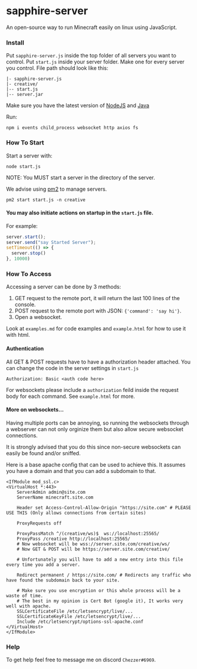 # sapphire-server
An open-source way to run Minecraft easily on linux using JavaScript.

### Install
Put `sapphire-server.js` inside the top folder of all servers you want to control.
Put `start.js` inside your server folder. Make one for every server you control.
File path should look like this:
```
|- sapphire-server.js
|- creative/
|-- start.js
|-- server.jar
```
Make sure you have the latest version of [NodeJS](https://nodejs.org/en/) and [Java](https://www.digitalocean.com/community/tutorials/how-to-install-java-with-apt-on-debian-10)

Run:
```
npm i events child_process websocket http axios fs
```

### How To Start
Start a server with:
```
node start.js
```
NOTE: You MUST start a server in the directory of the server.

We advise using [pm2](https://pm2.keymetrics.io/) to manage servers.
```
pm2 start start.js -n creative
```

#### You may also initiate actions on startup in the `start.js` file.
For example:
```js
server.start();
server.send("say Started Server");
setTimeout(() => {
  server.stop()
}, 10000)
```

### How To Access
Accessing a server can be done by 3 methods:
1. GET request to the remote port, it will return the last 100 lines of the console.
2. POST request to the remote port with JSON: `{'command': 'say hi'}`.
3. Open a websocket.

Look at `examples.md` for code examples and `example.html` for how to use it with html.

#### Authentication
All GET & POST requests have to have a authorization header attached. You can change the code in the server settings in `start.js`
```
Authorization: Basic <auth code here>
```

For websockets please include a `authorization` feild inside the request body for each command. See `example.html` for more.

#### More on websockets...
Having multiple ports can be annoying, so running the websockets through a webserver can not only orginize them but also allow secure websocket connections.

It is strongly advised that you do this since non-secure websockets can easily be found and/or sniffed.

Here is a base apache config that can be used to achieve this. It assumes you have a domain and that you can add a subdomain to that.
```
<IfModule mod_ssl.c>
<VirtualHost *:443>
    ServerAdmin admin@site.com
    ServerName minecraft.site.com

    Header set Access-Control-Allow-Origin "https://site.com" # PLEASE USE THIS (Only allows connections from certain sites)

    ProxyRequests off

    ProxyPassMatch ^/(creative/ws)$  ws://localhost:25565/
    ProxyPass /creative http://localhost:25565/
    # Now websocket will be wss://server.site.com/creative/ws/
    # Now GET & POST will be https://server.site.com/creative/

    # Unfortunately you will have to add a new entry into this file every time you add a server.

    Redirect permanent / https://site.com/ # Redirects any traffic who have found the subdomain back to your site.

    # Make sure you use encryption or this whole process will be a waste of time.
    # The best in my opinion is Cert Bot (google it), It works very well with apache.
    SSLCertificateFile /etc/letsencrypt/live/...
    SSLCertificateKeyFile /etc/letsencrypt/live/...
    Include /etc/letsencrypt/options-ssl-apache.conf
</VirtualHost>
</IfModule>
```

### Help
To get help feel free to message me on discord `Chezzer#6969`.
